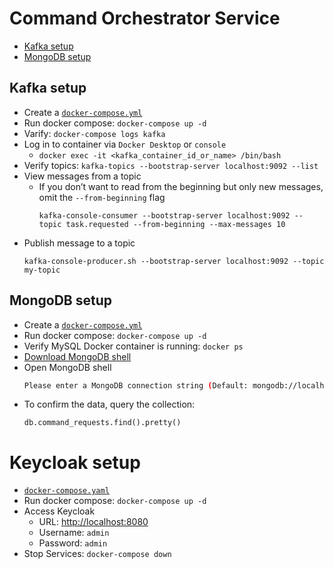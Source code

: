 # Command Orchestrator Service
- [Kafka setup](#kafka-setup)
- [MongoDB setup](#mongodb-setup)
## Kafka setup
- Create a [`docker-compose.yml`](kafkasetup/docker-compose.yml)
- Run docker compose: `docker-compose up -d`
- Varify: `docker-compose logs kafka`
- Log in to container via `Docker Desktop` or `console`
  - `docker exec -it <kafka_container_id_or_name> /bin/bash`
- Verify topics: `kafka-topics --bootstrap-server localhost:9092 --list`
- View messages from a topic
  - If you don’t want to read from the beginning but only new messages, omit the `--from-beginning` flag
    ```
    kafka-console-consumer --bootstrap-server localhost:9092 --topic task.requested --from-beginning --max-messages 10
    ```
- Publish message to a topic
  ```
  kafka-console-producer.sh --bootstrap-server localhost:9092 --topic my-topic
  ```
## MongoDB setup
- Create a [`docker-compose.yml`](mongodbsetup/docker-compose.yml)
- Run docker compose: `docker-compose up -d`
- Verify MySQL Docker container is running: `docker ps`
- [Download MongoDB shell](https://www.mongodb.com/try/download/shell)
- Open MongoDB shell
  ```bash
  Please enter a MongoDB connection string (Default: mongodb://localhost/): mongodb://root:root123@localhost:27017/admin
  ```
- To confirm the data, query the collection:
  ```
  db.command_requests.find().pretty()
  ```
# Keycloak setup
- [`docker-compose.yaml`](docker-compose.yaml)
- Run docker compose: `docker-compose up -d`
- Access Keycloak
  * URL: [http://localhost:8080](http://localhost:8080)
  * Username: `admin`
  * Password: `admin`
- Stop Services: `docker-compose down`
